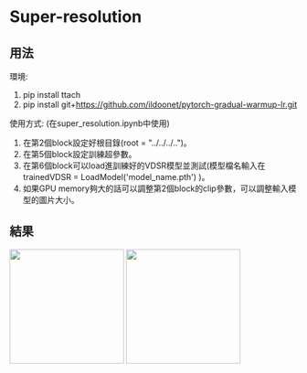 # Super-resolution

## 用法
環境:
1. pip install ttach
2. pip install git+https://github.com/ildoonet/pytorch-gradual-warmup-lr.git

使用方式:
(在super_resolution.ipynb中使用)
1. 在第2個block設定好根目錄(root = "../../../..")。
2. 在第5個block設定訓練超參數。
3. 在第6個block可以load進訓練好的VDSR模型並測試(模型檔名輸入在 trainedVDSR = LoadModel('model_name.pth') )。
4. 如果GPU memory夠大的話可以調整第2個block的clip參數，可以調整輸入模型的圖片大小。

## 結果
<img src="./testing_lr_images/11.png" width=200/> <img src="./testing_sr_images/11.png" width=200/>
